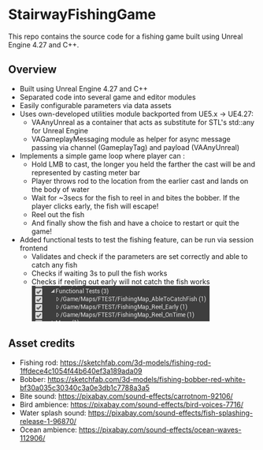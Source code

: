 # StairwayFishingGame
This repo contains the source code for a fishing game built using Unreal Engine 4.27 and C++.

## Overview
- Built using Unreal Engine 4.27 and C++
- Separated code into several game and editor modules
- Easily configurable parameters via data assets
- Uses own-developed utilities module backported from UE5.x -> UE4.27:
  - VAAnyUnreal as a container that acts as substitute for STL's std::any for Unreal Engine
  - VAGameplayMessaging module as helper for async message passing via channel (GameplayTag) and payload (VAAnyUnreal)
- Implements a simple game loop where player can :
  - Hold LMB to cast, the longer you held the farther the cast will be and represented by casting meter bar
  - Player throws rod to the location from the earlier cast and lands on the body of water
  - Wait for ~3secs for the fish to reel in and bites the bobber. If the player clicks early, the fish will escape!
  - Reel out the fish
  - And finally show the fish and have a choice to restart or quit the game!
- Added functional tests to test the fishing feature, can be run via session frontend
  - Validates and check if the parameters are set correctly and able to catch any fish
  - Checks if waiting 3s to pull the fish works
  - Checks if reeling out early will not catch the fish works
![FunctionalTest](./img/FunctionalTest.png)

## Asset credits
- Fishing rod: https://sketchfab.com/3d-models/fishing-rod-1ffdece4c1054f44b640ef3a189ada09
- Bobber: https://sketchfab.com/3d-models/fishing-bobber-red-white-bf30a035c30340c3a0e3db1c7788a3a5
- Bite sound: https://pixabay.com/sound-effects/carrotnom-92106/
- Bird ambience: https://pixabay.com/sound-effects/bird-voices-7716/
- Water splash sound: https://pixabay.com/sound-effects/fish-splashing-release-1-96870/
- Ocean ambience: https://pixabay.com/sound-effects/ocean-waves-112906/